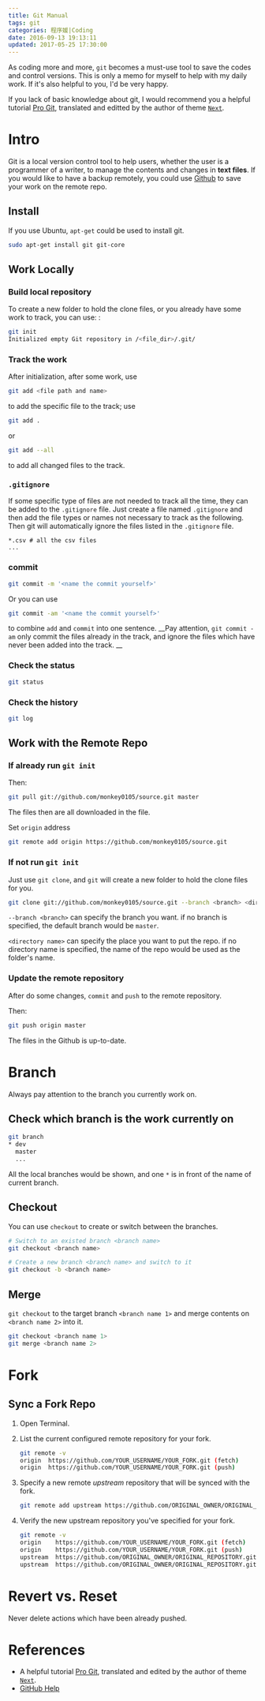 ```yaml
---
title: Git Manual
tags: git
categories: 程序媛|Coding
date: 2016-09-13 19:13:11
updated: 2017-05-25 17:30:00
---
```


As coding more and more, `git` becomes a must-use tool to save the codes and control versions. 
This is only a memo for myself to help with my daily work. If it's also helpful to you, I'd be very happy. 

If you lack of basic knowledge about git, I would recommend you a helpful tutorial [Pro Git](http://iissnan.com/progit/index.html), translated and editted by the author of theme [`Next`](https://github.com/iissnan/hexo-theme-next). 

<!--more-->
# Intro
Git is a local version control tool to help users, whether the user is a programmer of a writer, to manage the contents and changes in **text files**. 
If you would like to have a backup remotely, you could use [Github](https://github.com/) to save your work on the remote repo. 

## Install
If you use Ubuntu, `apt-get` could be used to install git. 
```bash
sudo apt-get install git git-core
```

## Work Locally

### Build local repository

To create a new folder to hold the clone files, or you already have some work to track, you can use: : 

```bash
git init
Initialized empty Git repository in /<file_dir>/.git/
```
### Track the work

After initialization, after some work, use
```bash
git add <file path and name>
```
to add the specific file to the track; use
```bash
git add .
```
or
```bash
git add --all
```
to add all changed files to the track. 

### `.gitignore`
If some specific type of files are not needed to track all the time, they can be added to the `.gitignore` file. Just create a file named `.gitignore` and then add the file types or names not necessary to track as the following. Then git will automatically ignore the files listed in the `.gitignore` file. 
```
*.csv # all the csv files
...
```

### commit
```bash
git commit -m '<name the commit yourself>'
```
Or you can use 
```bash
git commit -am '<name the commit yourself>'
```
to combine `add` and `commit` into one sentence. 
__Pay attention, `git commit -am` only commit the files already in the track, and ignore the files which have never been added into the track. __

### Check the status
```bash
git status
```

### Check the history

```bash
git log
```

## Work with the Remote Repo
### If already run `git init`
Then:
```bash
git pull git://github.com/monkey0105/source.git master
```

The files then are all downloaded in the file. 

Set `origin` address
```bash
git remote add origin https://github.com/monkey0105/source.git
```

### If not run `git init`

Just use `git clone`, and `git` will create a new folder to hold the clone files for you.
```bash
git clone git://github.com/monkey0105/source.git --branch <branch> <directory name>
```

`--branch <branch>` can specify the branch you want. if no branch is specified, the default branch would be `master`.

`<directory name>` can specify the place you want to put the repo. if no directory name is specified, the name of the repo would be used as the folder's name. 

### Update the remote repository

After do some changes, `commit` and `push` to the remote repository.


Then:
```bash
git push origin master
```
The files in the Github is up-to-date. 

# Branch

Always pay attention to the branch you currently work on. 

## Check which branch is the work currently on

```bash
git branch
* dev
  master
  ...
```

All the local branches would be shown, and one `*` is in front of the name of current branch. 

## Checkout

You can use `checkout` to create or switch between the branches.

```bash
# Switch to an existed branch <branch name>
git checkout <branch name>

# Create a new branch <branch name> and switch to it
git checkout -b <branch name>
```

## Merge

`git checkout` to the target branch `<branch name 1>` and merge contents on `<branch name 2>` into it. 

```bash
git checkout <branch name 1>
git merge <branch name 2>
```

# Fork

## Sync a Fork Repo

1. Open Terminal.

2. List the current configured remote repository for your fork.

   ```bash
   git remote -v
   origin  https://github.com/YOUR_USERNAME/YOUR_FORK.git (fetch)
   origin  https://github.com/YOUR_USERNAME/YOUR_FORK.git (push)
   ```

3. Specify a new remote *upstream* repository that will be synced with the fork.

   ```bash
   git remote add upstream https://github.com/ORIGINAL_OWNER/ORIGINAL_REPOSITORY.git
   ```

4. Verify the new upstream repository you've specified for your fork.

   ```bash
   git remote -v
   origin    https://github.com/YOUR_USERNAME/YOUR_FORK.git (fetch)
   origin    https://github.com/YOUR_USERNAME/YOUR_FORK.git (push)
   upstream  https://github.com/ORIGINAL_OWNER/ORIGINAL_REPOSITORY.git (fetch)
   upstream  https://github.com/ORIGINAL_OWNER/ORIGINAL_REPOSITORY.git (push)
   ```

# Revert vs. Reset

Never delete actions which have been already pushed.

# References 

* A helpful tutorial [Pro Git](http://iissnan.com/progit/index.html), translated and edited by the author of theme [`Next`](https://github.com/iissnan/hexo-theme-next). 
* [GitHub Help](https://help.github.com/)

